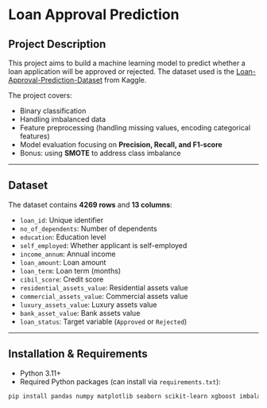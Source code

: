 # Loan Approval Prediction

## Project Description
This project aims to build a machine learning model to predict whether a loan application will be approved or rejected. The dataset used is the [Loan-Approval-Prediction-Dataset](https://www.kaggle.com/datasets/architsharma01/loan-approval-prediction-dataset) from Kaggle.  

The project covers:
- Binary classification  
- Handling imbalanced data  
- Feature preprocessing (handling missing values, encoding categorical features)  
- Model evaluation focusing on **Precision, Recall, and F1-score**  
- Bonus: using **SMOTE** to address class imbalance  

---

## Dataset
The dataset contains **4269 rows** and **13 columns**:
- `loan_id`: Unique identifier  
- `no_of_dependents`: Number of dependents  
- `education`: Education level  
- `self_employed`: Whether applicant is self-employed  
- `income_annum`: Annual income  
- `loan_amount`: Loan amount  
- `loan_term`: Loan term (months)  
- `cibil_score`: Credit score  
- `residential_assets_value`: Residential assets value  
- `commercial_assets_value`: Commercial assets value  
- `luxury_assets_value`: Luxury assets value  
- `bank_asset_value`: Bank assets value  
- `loan_status`: Target variable (`Approved` or `Rejected`)  

---

## Installation & Requirements

- Python 3.11+  
- Required Python packages (can install via `requirements.txt`):

```bash
pip install pandas numpy matplotlib seaborn scikit-learn xgboost imbalanced-learn kagglehub
